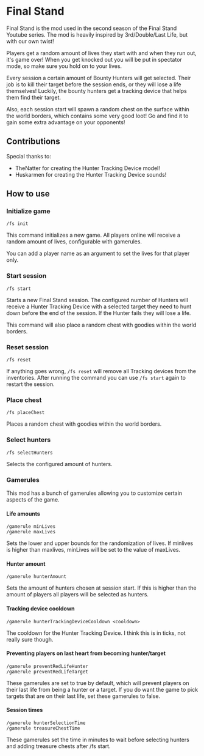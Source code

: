 # Final Stand

Final Stand is the mod used in the second season of the Final Stand Youtube series.
The mod is heavily inspired by 3rd/Double/Last Life, but with our own twist!

Players get a random amount of lives they start with and when they run out, it's game over!
When you get knocked out you will be put in spectator mode, so make sure you hold on to your lives.

Every session a certain amount of Bounty Hunters will get selected. Their job is to kill
their target before the session ends, or they will lose a life themselves! Luckily, the bounty
hunters get a tracking device that helps them find their target.

Also, each session start will spawn a random chest on the surface within the world borders, which 
contains some very good loot! Go and find it to gain some extra advantage on your opponents!

## Contributions

Special thanks to:
- TheNatter for creating the Hunter Tracking Device model!
- Huskarmen for creating the Hunter Tracking Device sounds!

## How to use

### Initialize game
```
/fs init
```
This command initializes a new game. All players online will receive a random amount of lives,
configurable with gamerules.

You can add a player name as an argument to set the lives for that player only.

### Start session
```
/fs start
```
Starts a new Final Stand session. The configured number of Hunters will receive a Hunter Tracking Device
with a selected target they need to hunt down before the end of the session. If the Hunter fails
they will lose a life.

This command will also place a random chest with goodies within the world borders.

### Reset session
```
/fs reset
```
If anything goes wrong, `/fs reset` will remove all Tracking devices from the inventories.
After running the command you can use `/fs start` again to restart the session.

### Place chest
```
/fs placeChest
```
Places a random chest with goodies within the world borders.

### Select hunters
```
/fs selectHunters
```
Selects the configured amount of hunters.

### Gamerules
This mod has a bunch of gamerules allowing you to customize certain aspects of the game.

#### Life amounts
```
/gamerule minLives
/gamerule maxLives
```
Sets the lower and upper bounds for the randomization of lives. If minlives is higher than maxlives,
minLives will be set to the value of maxLives.

#### Hunter amount
```
/gamerule hunterAmount
```
Sets the amount of hunters chosen at session start. If this is higher than the amount of players
all players will be selected as hunters.

#### Tracking device cooldown
```
/gamerule hunterTrackingDeviceCooldown <cooldown>
```
The cooldown for the Hunter Tracking Device. I think this is in ticks, not really sure though.

#### Preventing players on last heart from becoming hunter/target
```
/gamerule preventRedLifeHunter
/gamerule preventRedLifeTarget
```
These gamerules are set to true by default, which will prevent players on their last life from
being a hunter or a target. If you do want the game to pick targets that are on their last life,
set these gamerules to false.

#### Session times
```
/gamerule hunterSelectionTime
/gamerule treasureChestTime
```
These gamerules set the time in minutes to wait before selecting hunters and adding treasure chests after /fs start.